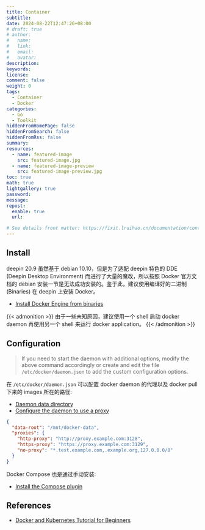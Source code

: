 ```yaml
---
title: Container
subtitle:
date: 2024-08-22T12:47:26+08:00
# draft: true
# author:
#   name:
#   link:
#   email:
#   avatar:
description:
keywords:
license:
comment: false
weight: 0
tags:
  - Container
  - Docker
categories:
  - Go
  - Toolkit
hiddenFromHomePage: false
hiddenFromSearch: false
hiddenFromRss: false
summary:
resources:
  - name: featured-image
    src: featured-image.jpg
  - name: featured-image-preview
    src: featured-image-preview.jpg
toc: true
math: true
lightgallery: true
password:
message:
repost:
  enable: true
  url:

# See details front matter: https://fixit.lruihao.cn/documentation/content-management/introduction/#front-matter
---
```


<!--more-->

## Install

deepin 20.9 虽然基于 debian 10.10，但是为了适配 deepin 特色的 DDE (Deepin Desktop Environment) 而进行了大量的魔改，所以按照 Docker 官方文档的 debian 安装一节是无法成功安装的。鉴于此，建议使用编译好的二进制 (Binaries) 在 deepin 上安装 Docker。

- [Install Docker Engine from binaries](https://docs.docker.com/engine/install/binaries/)

{{< admonition >}}
由于一些未知原因，建议使用一个 shell 启动 docker daemon 再使用另一个 shell 来运行 docker application。
{{< /admonition >}}

## Configuration

> If you need to start the daemon with additional options, modify the above command accordingly or create and edit the file `/etc/docker/daemon.json` to add the custom configuration options.

在 `/etc/docker/daemon.json` 可以配置 docker daemon 的代理以及 docker pull 下来的 images 所在的路径:

- [Daemon data directory](https://docs.docker.com/engine/daemon/#daemon-data-directory)
- [Configure the daemon to use a proxy](https://docs.docker.com/engine/daemon/proxy/)

```json
{
  "data-root": "/mnt/docker-data",
  "proxies": {
    "http-proxy": "http://proxy.example.com:3128",
    "https-proxy": "https://proxy.example.com:3129",
    "no-proxy": "*.test.example.com,.example.org,127.0.0.0/8"
  }
}
```

Docker Compose 也是通过手动安装:

- [Install the Compose plugin](https://docs.docker.com/compose/install/linux/#install-the-plugin-manually)

## References

- [Docker and Kubernetes Tutorial for Beginners](https://www.youtube.com/playlist?list=PLy7NrYWoggjwPggqtFsI_zMAwvG0SqYCb)
